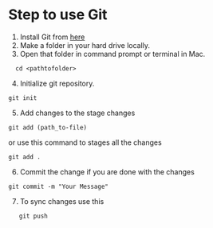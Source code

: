 # Step to use Git

1. Install Git from [here](https://gitforwindows.org/)
2. Make a folder in your hard drive locally.
3. Open that folder in command prompt or terminal in Mac.

```git
  cd <pathtofolder>
```

4. Initialize git repository.

``` 
git init
```
5. Add changes to the stage changes
```
git add (path_to-file)
```
or use this command to stages all the changes 
```
git add .
```
6. Commit the change if you are done with the changes 
```
git commit -m "Your Message"
```
7. To sync changes use this 
   
```
   git push
``` 
